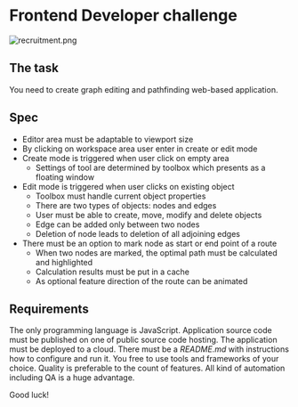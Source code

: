 # Frontend Developer challenge

![recruitment.png](https://s22.postimg.org/8cp8tc3rl/challange_en.png)

## The task

You need to create graph editing and pathfinding web-based application.

## Spec

- Editor area must be adaptable to viewport size
- By clicking on workspace area user enter in create or edit mode
- Create mode is triggered when user click on empty area
  - Settings of tool are determined by toolbox which presents as a floating window
- Edit mode is triggered when user clicks on existing object
  - Toolbox must handle current object properties
  - There are two types of objects: nodes and edges
  - User must be able to create, move, modify and delete objects
  - Edge can be added only between two nodes
  - Deletion of node leads to deletion of all adjoining edges
- There must be an option to mark node as start or end point of a route
  - When two nodes are marked, the optimal path must be calculated and highlighted
  - Calculation results must be put in a cache
  - As optional feature direction of the route can be animated

## Requirements

The only programming language is JavaScript.
Application source code must be published on one of public source code hosting.
The application must be deployed to a cloud.
There must be a _README.md_ with instructions how to configure and run it.
You free to use tools and frameworks of your choice.
Quality is preferable to the count of features.
All kind of automation including QA is a huge advantage.

Good luck!
